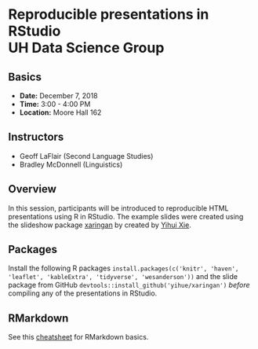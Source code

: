 # Reproducible presentations in RStudio<br>UH Data Science Group

## Basics
* **Date:**	December 7, 2018
* **Time:** 3:00 - 4:00 PM 
* **Location:** Moore Hall 162

## Instructors
* Geoff LaFlair (Second Language Studies)
* Bradley McDonnell (Linguistics)


## Overview
In this session, participants will be introduced to reproducible HTML presentations using R in RStudio. The example slides were created using the slideshow package [xaringan](https://github.com/yihui/xaringan) by created by [Yihui Xie](https://github.com/yihui). 

## Packages
Install the following R packages  `install.packages(c('knitr', 'haven', 'leaflet', 'kableExtra', 'tidyverse', 'wesanderson'))` and the slide package from GitHub `devtools::install_github('yihue/xaringan')` *before* compiling any of the presentations in RStudio.

## RMarkdown
See this [cheatsheet](https://www.rstudio.com/wp-content/uploads/2015/02/rmarkdown-cheatsheet.pdf) for RMarkdown basics.